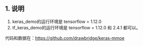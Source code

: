 ## 1. 说明
1. keras_demo的运行环境是 tensorflow = 1.12.0 
2. tf_keras_demo的运行环境是 tensorflow = 1.12.0 和 2.4.1 都可以。

代码和数据在：https://github.com/drawbridge/keras-mmoe